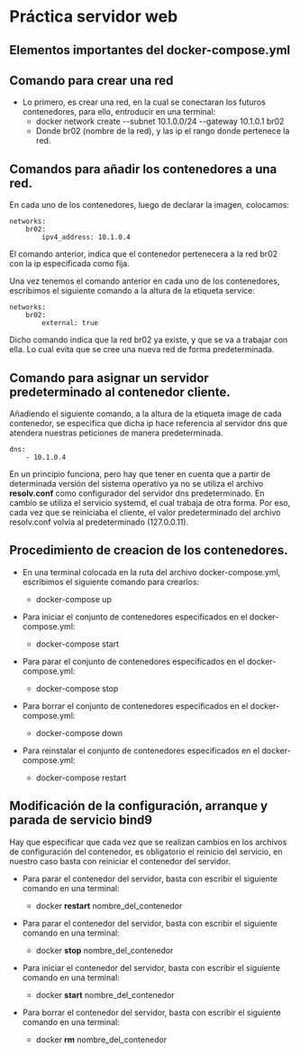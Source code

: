 # Práctica servidor web

## Elementos importantes del docker-compose.yml

## Comando para crear una red
- Lo primero, es crear una red, en la cual se conectaran los futuros contenedores, para ello, entroducir en una terminal: 
    - docker network create --subnet 10.1.0.0/24 --gateway 10.1.0.1 br02
    - Donde br02 (nombre de la red), y las ip el rango donde pertenece la red.

## Comandos para añadir los contenedores a una red.
En cada uno de los contenedores, luego de declarar la imagen, colocamos:

~~~
networks:
    br02:
        ipv4_address: 10.1.0.4
~~~

El comando anterior, indica que el contenedor pertenecera a la red br02 con la ip especificada como fija.

Una vez tenemos el comando anterior en cada uno de los contenedores, escribimos el siguiente comando a la altura de la etiqueta service:
~~~
networks: 
    br02:
        external: true
~~~
Dicho comando indica que la red br02 ya existe, y que se va a trabajar con ella. Lo cual evita que se cree una nueva red de forma predeterminada.

## Comando para asignar un servidor predeterminado al contenedor cliente.
Añadiendo el siguiente comando, a la altura de la etiqueta image de cada contenedor, se especifica que dicha ip hace referencía al servidor dns que atendera nuestras peticiones de manera predeterminada.
~~~
dns:
    - 10.1.0.4
~~~

En un principio funciona, pero hay que tener en cuenta que a partir de determinada versión del sistema operativo ya no se utiliza el archivo **resolv.conf** como configurador del servidor dns predeterminado. En cambio se utiliza el servicio systemd, el cual trabaja de otra forma. Por eso, cada vez que se reiniciaba el cliente, el valor predeterminado del archivo resolv.conf volvía al predeterminado (127.0.0.11).

## Procedimiento de creacion de los contenedores.
- En una terminal colocada en la ruta del archivo docker-compose.yml, escribimos el siguiente comando para crearlos:
    - docker-compose up

- Para iniciar el conjunto de contenedores especificados en el docker-compose.yml:
    - docker-compose start

- Para parar el conjunto de contenedores especificados en el docker-compose.yml:
    - docker-compose stop

- Para borrar el conjunto de contenedores especificados en el docker-compose.yml:
    - docker-compose down

- Para reinstalar el conjunto de contenedores especificados en el docker-compose.yml:
    - docker-compose restart

## Modificación de la configuración, arranque y parada de servicio bind9
Hay que especificar que cada vez que se realizan cambios en los archivos de configuración del contenedor, es obligatorio el reinicio del servicio, en nuestro caso basta con reiniciar el contenedor del servidor.

- Para parar el contenedor del servidor, basta con escribir el siguiente comando en una terminal:
    - docker **restart** nombre_del_contenedor

- Para parar el contenedor del servidor, basta con escribir el siguiente comando en una terminal:
    - docker **stop** nombre_del_contenedor

- Para iniciar el contenedor del servidor, basta con escribir el siguiente comando en una terminal:
    - docker **start** nombre_del_contenedor

- Para borrar el contenedor del servidor, basta con escribir el siguiente comando en una terminal:
    - docker **rm** nombre_del_contenedor